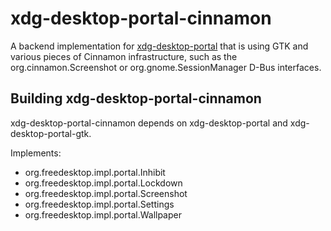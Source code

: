 # xdg-desktop-portal-cinnamon

A backend implementation for [xdg-desktop-portal](http://github.com/flatpak/xdg-desktop-portal)
that is using GTK and various pieces of Cinnamon infrastructure, such as the
org.cinnamon.Screenshot or org.gnome.SessionManager D-Bus interfaces.

## Building xdg-desktop-portal-cinnamon

xdg-desktop-portal-cinnamon depends on xdg-desktop-portal and xdg-desktop-portal-gtk.

Implements:
- org.freedesktop.impl.portal.Inhibit
- org.freedesktop.impl.portal.Lockdown
- org.freedesktop.impl.portal.Screenshot
- org.freedesktop.impl.portal.Settings
- org.freedesktop.impl.portal.Wallpaper

